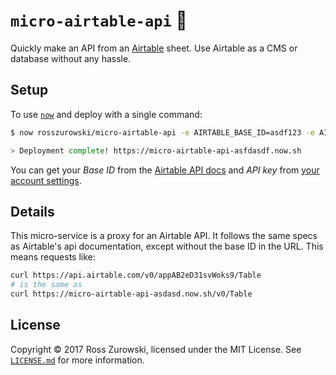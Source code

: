 # `micro-airtable-api` 💨

Quickly make an API from an [Airtable](https://airtable.com/) sheet. Use Airtable as a CMS or database without any hassle.

## Setup

To use [`now`](https://now.sh/) and deploy with a single command:

```bash
$ now rosszurowski/micro-airtable-api -e AIRTABLE_BASE_ID=asdf123 -e AIRTABLE_API_KEY=xyz123

> Deployment complete! https://micro-airtable-api-asfdasdf.now.sh
```

You can get your _Base ID_ from the [Airtable API docs](https://airtable.com/api) and _API key_ from [your account settings](https://airtable.com/account).

## Details

This micro-service is a proxy for an Airtable API. It follows the same specs as Airtable's api documentation, except without the base ID in the URL. This means requests like:

```bash
curl https://api.airtable.com/v0/appAB2eD31svWoks9/Table
# is the same as
curl https://micro-airtable-api-asdasd.now.sh/v0/Table
```

## License

Copyright ©️ 2017 Ross Zurowski, licensed under the MIT License. See [`LICENSE.md`](https://github.com/rosszurowski/micro-airtable-api/blob/master/LICENSE.md) for more information.
